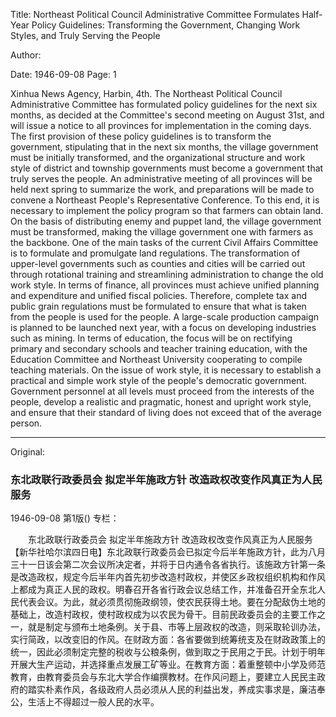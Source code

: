 Title: Northeast Political Council Administrative Committee Formulates Half-Year Policy Guidelines: Transforming the Government, Changing Work Styles, and Truly Serving the People

Author:

Date: 1946-09-08
Page: 1

Xinhua News Agency, Harbin, 4th. The Northeast Political Council Administrative Committee has formulated policy guidelines for the next six months, as decided at the Committee's second meeting on August 31st, and will issue a notice to all provinces for implementation in the coming days. The first provision of these policy guidelines is to transform the government, stipulating that in the next six months, the village government must be initially transformed, and the organizational structure and work style of district and township governments must become a government that truly serves the people. An administrative meeting of all provinces will be held next spring to summarize the work, and preparations will be made to convene a Northeast People's Representative Conference. To this end, it is necessary to implement the policy program so that farmers can obtain land. On the basis of distributing enemy and puppet land, the village government must be transformed, making the village government one with farmers as the backbone. One of the main tasks of the current Civil Affairs Committee is to formulate and promulgate land regulations. The transformation of upper-level governments such as counties and cities will be carried out through rotational training and streamlining administration to change the old work style. In terms of finance, all provinces must achieve unified planning and expenditure and unified fiscal policies. Therefore, complete tax and public grain regulations must be formulated to ensure that what is taken from the people is used for the people. A large-scale production campaign is planned to be launched next year, with a focus on developing industries such as mining. In terms of education, the focus will be on rectifying primary and secondary schools and teacher training education, with the Education Committee and Northeast University cooperating to compile teaching materials. On the issue of work style, it is necessary to establish a practical and simple work style of the people's democratic government. Government personnel at all levels must proceed from the interests of the people, develop a realistic and pragmatic, honest and upright work style, and ensure that their standard of living does not exceed that of the average person.



<hr /> 

Original: 


### 东北政联行政委员会  拟定半年施政方针  改造政权改变作风真正为人民服务

1946-09-08
第1版()
专栏：

　　东北政联行政委员会
    拟定半年施政方针
    改造政权改变作风真正为人民服务
    【新华社哈尔滨四日电】东北政联行政委员会已拟定今后半年施政方针，此为八月三十一日该会第二次会议所决定者，并将于日内通令各省执行。该施政方针第一条是改造政权，规定今后半年内首先初步改造村政权，并使区乡政权组织机构和作风上都成为真正人民的政权。明春召开各省行政会议总结工作，并准备召开全东北人民代表会议。为此，就必须贯彻施政纲领，使农民获得土地。要在分配敌伪土地的基础上，改造村政权，使村政权成为以农民为骨干。目前民政委员会的主要工作之一，就是制定与颁布土地条例。关于县、市等上层政权的改造，则采取轮训办法，实行简政，以改变旧的作风。在财政方面：各省要做到统筹统支及在财政政策上的统一，因此必须制定完整的税收与公粮条例，做到取之于民用之于民。计划于明年开展大生产运动，并选择重点发展工矿等业。在教育方面：着重整顿中小学及师范教育，由教育委员会与东北大学合作编撰教材。在作风问题上，要建立人民民主政府的踏实朴素作风，各级政府人员必须从人民的利益出发，养成实事求是，廉洁奉公，生活上不得超过一般人民的水平。
